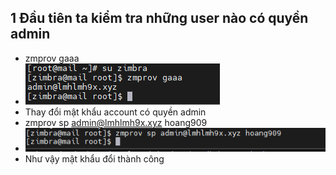 
## 1 Đầu tiên ta kiểm tra những user nào có quyền admin
- zmprov gaaa 
- <img src="img/1.PNG">
- Thay đổi mật khẩu account có quyền admin
- zmprov sp admin@lmhlmh9x.xyz hoang909
- <img src="img/2.PNG">
- Như vậy mật khẩu đổi thành công

